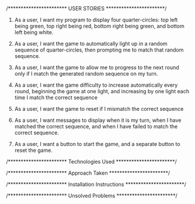 

/***********************
USER STORIES
***********************/

1) As a user, I want my program to display four quarter-circles: top left being green, top right being red, bottom right being green, and bottom left being white.

2) As a user, I want the game to automatically light up in a random sequence of quarter-circles, then prompting me to match that random sequence.

3) As a user, I want the game to allow me to progress to the next round only if I match the generated random sequence on my turn.

4) As a user, I want the game difficulty to increase automatically every round, beginning the game at one light, and increasing by one light each time I match the correct sequence

5) As a user, I want the game to reset if I mismatch the correct sequence

6) As a user, I want messages to display when it is my turn, when I have matched the correct sequence, and when I have failed to match the correct sequence.

7) As a user, I want a button to start the game, and a separate button to reset the game.


/***********************
Technologies Used
***********************/



/***********************
Approach Taken
***********************/



/***********************
Installation Instructions
***********************/


/***********************
Unsolved Problems
***********************/
